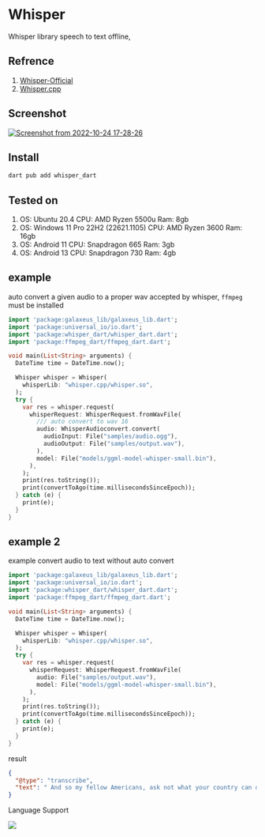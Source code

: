 # Whisper

Whisper library speech to text offline,

## Refrence

1. [Whisper-Official](https://github.com/openai/whisper)
2. [Whisper.cpp](https://github.com/ggerganov/whisper.cpp)

## Screenshot

[![Screenshot from 2022-10-24 17-28-26](https://user-images.githubusercontent.com/82513502/197506276-acd71547-5062-47c0-908c-95d3ed00b092.png)](https://www.youtube.com/watch?v=qQWPE3EvOS0)

## Install

```bash
dart pub add whisper_dart
```

## Tested on

1. OS: Ubuntu 20.4
   CPU: AMD Ryzen 5500u
   Ram: 8gb
2. OS: Windows 11 Pro 22H2 (22621.1105)
   CPU: AMD Ryzen 3600
   Ram: 16gb
3. OS: Android 11
   CPU: Snapdragon 665
   Ram: 3gb
4. OS: Android 13
   CPU: Snapdragon 730
   Ram: 4gb

## example

auto convert a given audio to a proper wav accepted by whisper, `ffmpeg` must be installed

```dart
import 'package:galaxeus_lib/galaxeus_lib.dart';
import 'package:universal_io/io.dart';
import 'package:whisper_dart/whisper_dart.dart';
import 'package:ffmpeg_dart/ffmpeg_dart.dart';

void main(List<String> arguments) {
  DateTime time = DateTime.now();

  Whisper whisper = Whisper(
    whisperLib: "whisper.cpp/whisper.so",
  );
  try {
    var res = whisper.request(
      whisperRequest: WhisperRequest.fromWavFile(
        /// auto convert to wav 16
        audio: WhisperAudioconvert.convert(
          audioInput: File("samples/audio.ogg"),
          audioOutput: File("samples/output.wav"),
        ),
        model: File("models/ggml-model-whisper-small.bin"),
      ),
    );
    print(res.toString());
    print(convertToAgo(time.millisecondsSinceEpoch));
  } catch (e) {
    print(e);
  }
}
```

## example 2

example convert audio to text without auto convert

```dart
import 'package:galaxeus_lib/galaxeus_lib.dart';
import 'package:universal_io/io.dart';
import 'package:whisper_dart/whisper_dart.dart';
import 'package:ffmpeg_dart/ffmpeg_dart.dart';

void main(List<String> arguments) {
  DateTime time = DateTime.now();

  Whisper whisper = Whisper(
    whisperLib: "whisper.cpp/whisper.so",
  );
  try {
    var res = whisper.request(
      whisperRequest: WhisperRequest.fromWavFile(
        audio: File("samples/output.wav"),
        model: File("models/ggml-model-whisper-small.bin"),
      ),
    );
    print(res.toString());
    print(convertToAgo(time.millisecondsSinceEpoch));
  } catch (e) {
    print(e);
  }
}
```

result

```json
{
  "@type": "transcribe",
  "text": " And so my fellow Americans, ask not what your country can do for you, ask what you can do for your country."
}
```

Language Support

![](https://github.com/openai/whisper/raw/main/language-breakdown.svg)
